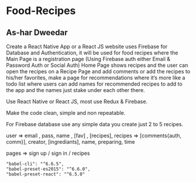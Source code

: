 # Food-Recipes
## As-har Dweedar

Create a React Native App or a React JS website uses Firebase for Database and Authentication, it will be used for food recipes where the Main Page is a registration page (Using Firebase auth either Email & Password Auth or Social Auth) Home Page shows recipes and the user can open the recipes on a Recipe Page and add comments or add the recipes to his/her favorites, make a page for recommendations where it’s more like a todo list where users can add names for recommended recipes to add to the app and the names just stake under each other there.

Use React Native or React JS, most use Redux & Firebase.

Make the code clean, simple and non repeatable.

For Firebase database use any simple data you create just 2 to 5 recipes.

user => email , pass, name , [fav] , [recipes], 
recipes => [comments{auth, comm}], creator, [ingrediants], name, preparing, time

pages => sign up / sign in / recipes


    "babel-cli": "^6.6.5",
    "babel-preset-es2015": "^6.6.0",
    "babel-preset-react": "^6.5.0"